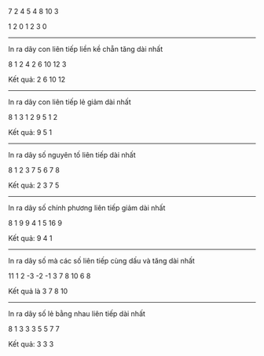 7
2 4 5 4 8 10 3

1 2 0 1 2  3 0


---------------------------

In ra dãy con liên tiếp liền kề chẵn tăng dài nhất

8
1 2 4 2 6 10 12 3

Kết quả: 2 6 10 12

-----------------------------

In ra dãy con liên tiếp lẻ giảm dài nhất

8
1 3 1 2 9 5 1 2

Kết quả: 9 5 1

-----------------------------

In ra dãy số nguyên tố liên tiếp dài nhất

8
1 2 3 7 5 6 7 8

Kết quả: 2 3 7 5

-----------------------------

In ra dãy số chính phương liên tiếp giảm dài nhất

8
1 9 9 4 1 5 16 9

Kết quả: 9 4 1

-----------------------------

In ra dãy số mà các số liên tiếp cùng dấu và tăng dài nhất

11
1 2 -3 -2 -1 3 7 8 10 6 8

Kết quả là 3 7 8 10

-----------------------------

In ra dãy số lẻ bằng nhau liên tiếp dài nhất

8
1 3 3 3 5 5 7 7

Kết quả: 3 3 3